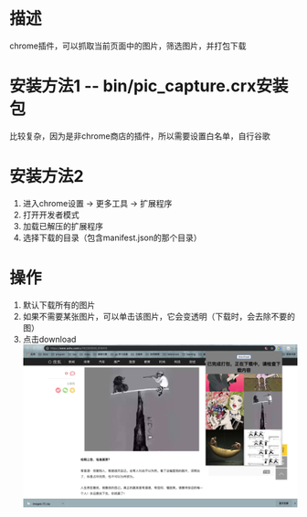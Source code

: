 # 描述
chrome插件，可以抓取当前页面中的图片，筛选图片，并打包下载

# 安装方法1 -- bin/pic_capture.crx安装包
比较复杂，因为是非chrome商店的插件，所以需要设置白名单，自行谷歌

# 安装方法2
1. 进入chrome设置 -> 更多工具 -> 扩展程序
2. 打开开发者模式
3. 加载已解压的扩展程序
4. 选择下载的目录（包含manifest.json的那个目录）

# 操作
1. 默认下载所有的图片
2. 如果不需要某张图片，可以单击该图片，它会变透明（下载时，会去除不要的图）
3. 点击download
![图片](readme/1.jpg)